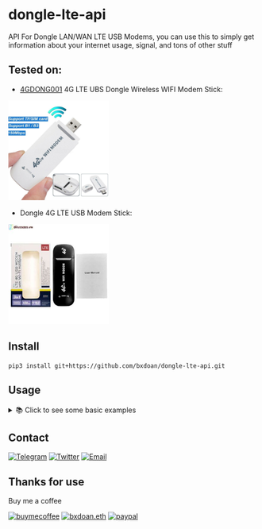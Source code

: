 # dongle-lte-api

API For Dongle LAN/WAN LTE USB Modems, you can use this to simply get information about your internet usage, signal, and tons of other stuff
## Tested on:
* [4GDONG001](https://vi.aliexpress.com/item/1005004866748209.html?spm=a2g0o.productlist.main.11.10422d56VuClBS&algo_pvid=33188637-bff3-45b6-a248-57357591a4d9&algo_exp_id=33188637-bff3-45b6-a248-57357591a4d9-6&pdp_npi=3%40dis%21VND%211642643.0%211642643.0%21%21%21%21%21%40212279a216846025974963651d07dc%2112000030808142367%21sea%21VN%210&curPageLogUid=BmSEcUVU6U0L) 4G LTE UBS Dongle Wireless WIFI Modem Stick:
<img src="https://github.com/bxdoan/dongle-lte-api/blob/master/imgs/dongle-lte-usb.jpeg" width=40% height=40%>

* Dongle 4G LTE USB Modem Stick:

<img src="https://github.com/bxdoan/dongle-lte-api/blob/master/imgs/dongle_stick.jpeg" width=40% height=40%>

## Install
```shell
pip3 install git+https://github.com/bxdoan/dongle-lte-api.git
```

## Usage
<details>
  <summary>📚 Click to see some basic examples</summary>

```python3
from dongle_lte_api import Dongle

info = Dongle().get_data()
print(info)
```

Result dict
```python3
{
   "ssidName":"DonHandsome",
   "signalStrength":-74,
   "sn":"1000000051E834",
   "simCardState":"valid",
   "systemVersion":"UFI103_V02_ZX_DD_230306",
   "appVersion":"WEB_V1.0.311#",
   "imei":"861323063168235",
   "basebandVersion":"UFI103_CT 20220801",
   "mac":"5c:a0:00:7b:05:3f",
   "wanIpAddress":"10.188.47.213",
   "imsi":"452021123670828",
   "iccId":"89840200011236708283",
   "hardwareVersion":"HW1.3"
}
```

Reboot network

```python3
from dongle_lte_api import Dongle

Dongle().reboot()
```

Change SSID

```python3
from dongle_lte_api import Dongle

Dongle().change_ssid(ssid="Don123")
```

Change password

```python3
from dongle_lte_api import Dongle

Dongle().change_password(password="12344321")
```

NOTE : change password/change ssid/reboot action will automate restart the modems
</details>

## Contact

[![Telegram](https://img.shields.io/badge/Telegram-2CA5E0?style=for-the-badge&logo=telegram&logoColor=white)](https://t.me/bxdoan)
[![Twitter](https://img.shields.io/badge/Twitter-1DA1F2?style=for-the-badge&logo=twitter&logoColor=white)](https://twitter.com/bxdoan)
[![Email](https://img.shields.io/badge/Gmail-D14836?style=for-the-badge&logo=gmail&logoColor=white)](mailto:hi@bxdoan.com)

## Thanks for use
Buy me a coffee

[![buymecoffee](https://img.shields.io/badge/Buy_Me_A_Coffee-FFDD00?style=for-the-badge&logo=buy-me-a-coffee&logoColor=black)](https://www.buymeacoffee.com/bxdoan)
[![bxdoan.eth](https://img.shields.io/badge/Ethereum-3C3C3D?style=for-the-badge&logo=Ethereum&logoColor=white)](https://etherscan.io/address/0x610322AeF748238C52E920a15Dd9A8845C9c0318)
[![paypal](	https://img.shields.io/badge/PayPal-00457C?style=for-the-badge&logo=paypal&logoColor=white)](https://paypal.me/bxdoan)
